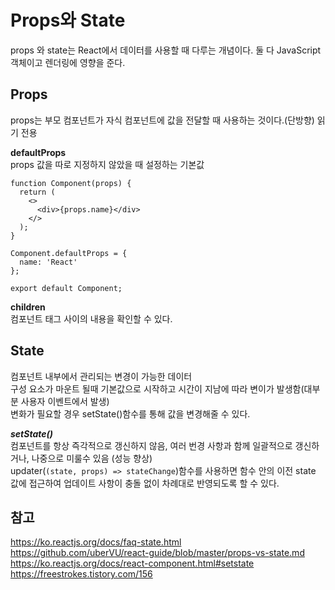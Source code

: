 # Props와 State
props 와 state는 React에서 데이터를 사용할 때 다루는 개념이다. 둘 다 JavaScript 객체이고 렌더링에 영향을 준다.

## Props
props는 부모 컴포넌트가 자식 컴포넌트에 값을 전달할 때 사용하는 것이다.(단방향) 읽기 전용 <br/>

**defaultProps** <br/>
props 값을 따로 지정하지 않았을 때 설정하는 기본값 <br/>
```
function Component(props) {
  return (
    <>
      <div>{props.name}</div>
    </>
  );
}

Component.defaultProps = {
  name: 'React'
};

export default Component;
```

**children**<br/>
 컴포넌트 태그 사이의 내용을 확인할 수 있다.

## State
컴포넌트 내부에서 관리되는 변경이 가능한 데이터<br/>
구성 요소가 마운트 될때 기본값으로 시작하고 시간이 지남에 따라 변이가 발생함(대부분 사용자 이벤트에서 발생)<br/>
변화가 필요할 경우 setState()함수를 통해 값을 변경해줄 수 있다.<br/>

***setState()***<br/>
컴포넌트를 항상 즉각적으로 갱신하지 않음, 여러 번경 사항과 함께 일괄적으로 갱신하거나, 나중으로 미룰수 있음 (성능 향상)<br/>
updater(`(state, props) => stateChange`)함수를 사용하면 함수 안의 이전 state 값에 접근하여 업데이트 사항이 충돌 없이 차례대로 반영되도록 할 수 있다.<br/>

## 참고
https://ko.reactjs.org/docs/faq-state.html <br/>
https://github.com/uberVU/react-guide/blob/master/props-vs-state.md <br/>
https://ko.reactjs.org/docs/react-component.html#setstate <br/>
https://freestrokes.tistory.com/156
